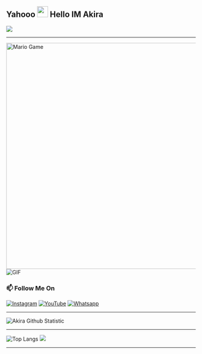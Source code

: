 ## Yahooo <img src="https://github.com/TheDudeThatCode/TheDudeThatCode/blob/master/Assets/Hi.gif" width="29px"> Hello IM Akira
<img align="center" height="auto" src="https://i.ibb.co/R9JPcbT/bg.jpg"/>

___

<img src="https://github.com/TheDudeThatCode/TheDudeThatCode/blob/master/Assets/Mario_Gameplay.gif" alt="Mario Game" width="600" />

<img align="center" fit="fill" alt="GIF" src="https://media.giphy.com/media/836HiJc7pgzy8iNXCn/giphy.gif" />

### 📫 Follow Me On
<a href="https://www.instagram.com/akirashopreal" target="_blank"><img src="https://img.shields.io/badge/Instagram-%23E4405F.svg?&style=flat-square&logo=instagram&logoColor=white" alt="Instagram"></a>
<a href="https://youtube.com/channel/UCdAlsvg9B6llWCWV8JMNhug" target="_blank"><img src="https://img.shields.io/badge/YouTube-%231877F2.svg?&style=flat-square&logo=YouTube&logoColor=white" alt="YouTube"></a>
<a href="https://wa.me/6282158549899" target="_blank"><img src="https://img.shields.io/badge/Whatsapp-%808080.svg?&style=flat-square&logo=Whatsapp&logoColor=white" alt="Whatsapp"></a>


___

![Akira Github Statistic](https://github-readme-stats.vercel.app/api?username=AkiRaID&show_icons=true&theme=buefy&show_owner=true)
___

![Top Langs](https://github-readme-stats.vercel.app/api/top-langs/?username=AkiRaID&theme=buefy)
![](https://github-profile-trophy.vercel.app/?username=AkiRaID&row=2&column=3)

---

<!--START_SECTION:waka-->

<!--END_SECTION:waka-->
